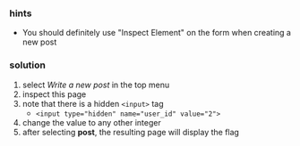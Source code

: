 ### hints
* You should definitely use "Inspect Element" on the form when creating a new post


### solution

1. select *Write a new post* in the top menu
2. inspect this page
3. note that there is a hidden `<input>` tag
   * `<input type="hidden" name="user_id" value="2">`
4. change the value to any other integer
5. after selecting **post**, the resulting page will display the flag
